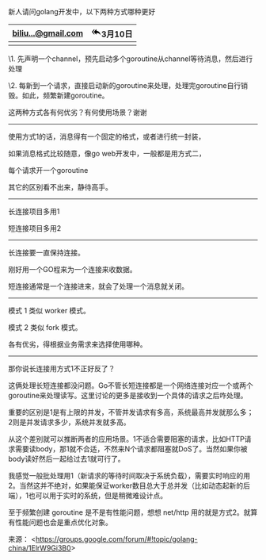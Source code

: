 

新人请问golang开发中，以下两种方式哪种更好

| biliu...@gmail.com | ![img](data:image/png;base64,iVBORw0KGgoAAAANSUhEUgAAABUAAAAVCAYAAACpF6WWAAAAdklEQVR42mNgGAVDHswnwCfLwP94+CSDBqgBCWh8sg1NgGruR+PD8HogLgBiBVINXI/DQHQ8nxjDYYoV0Pj48HsgNqCmS0k2GFeY7ofi+2ji94kNW1js9+OIfQGomvto6qmSTgWgQXae2jlKgJggIDeNjwIaAQBDo0wVdvRN2QAAAABJRU5ErkJggg==)3月10日 |
| ------------------ | ---------------------------------------- |
|                    |                                          |

\1. 先声明一个channel，预先启动多个goroutine从channel等待消息，然后进行处理

\2. 每新到一个请求，直接启动新的goroutine来处理，处理完goroutine自行销毁。如此，频繁新建goroutine。

这两种方式各有何优劣？有何使用场景？谢谢

------

使用方式1的话，消息得有一个固定的格式，或者进行统一封装，

如果消息格式比较随意，像go web开发中，一般都是用方式二，

每个请求开一个goroutine

其它的区别看不出来，静待高手。

------

长连接项目多用1

短连接项目多用2

------

长连接要一直保持连接。

刚好用一个GO程来为一个连接来收数据。

短连接通常是一个连接进来，就会了处理一个消息就关闭。

------

模式 1 类似 worker 模式。

模式 2 类似 fork 模式。

各有优劣，得根据业务需求来选择使用哪种。

------

那你说长连接用方式1不正好反了？

这俩处理长短连接都没问题。Go不管长短连接都是一个网络连接对应一个或两个 goroutine来处理读写。这里讨论的更多是接收到一个具体的请求之后咋处理。

重要的区别是1是有上限的并发，不管并发请求有多高，系统最高并发就那么多；2则是并发请求多少，系统并发就多高。

从这个差别就可以推断两者的应用场景。1不适合需要阻塞的请求，比如HTTP请求需要读body，那1就不合适，不然来N个请求都阻塞就DoS了。当然如果你被body读好然后一起给过去1就可行了。

我感觉一般批处理用1（新请求的等待时间取决于系统负载），需要实时响应的用2。当然这并不绝对，如果能保证worker数目总大于总并发（比如动态起新的后端），1也可以用于实时的系统，但是稍微难设计点。

至于频繁创建 goroutine 是不是有性能问题，想想 net/http 用的就是方式2。就算有性能问题也会是重点优化对象。

来源： <<https://groups.google.com/forum/#!topic/golang-china/1ElrW9Gi3B0>>



